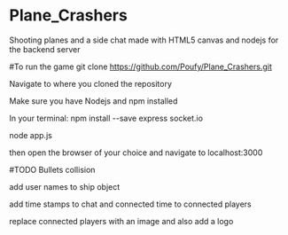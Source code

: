 # Plane_Crashers
Shooting planes and a side chat made with HTML5 canvas and nodejs for the backend server

#To run the game
git clone https://github.com/Poufy/Plane_Crashers.git

Navigate to where you cloned the repository 

Make sure you have Nodejs and npm installed

In your terminal: npm install --save express socket.io

node app.js

then open the browser of your choice and navigate to localhost:3000

#TODO
Bullets collision

add user names to ship object

add time stamps to chat and connected time to connected players

replace connected players with an image and also add a logo


